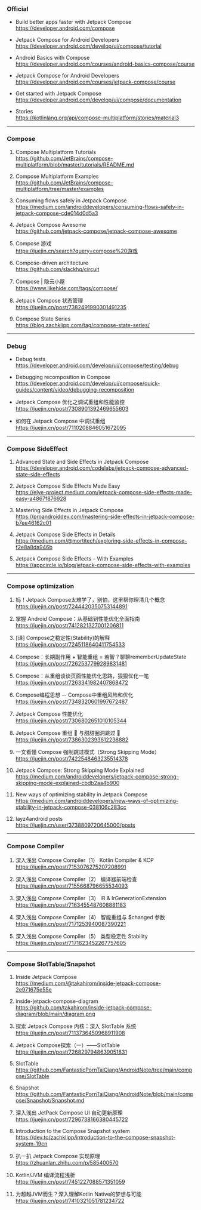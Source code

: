 ### Official
- Build better apps faster with Jetpack Compose  
https://developer.android.com/compose

- Jetpack Compose for Android Developers  
https://developer.android.com/develop/ui/compose/tutorial

- Android Basics with Compose  
https://developer.android.com/courses/android-basics-compose/course

- Jetpack Compose for Android Developers  
https://developer.android.com/courses/jetpack-compose/course

- Get started with Jetpack Compose  
https://developer.android.com/develop/ui/compose/documentation

- Stories  
https://kotlinlang.org/api/compose-multiplatform/stories/material3

---

### Compose
1. Compose Multiplatform Tutorials  
https://github.com/JetBrains/compose-multiplatform/blob/master/tutorials/README.md

1. Compose Multiplatform Examples  
https://github.com/JetBrains/compose-multiplatform/tree/master/examples

1. Consuming flows safely in Jetpack Compose  
https://medium.com/androiddevelopers/consuming-flows-safely-in-jetpack-compose-cde014d0d5a3

1. Jetpack Compose Awesome  
https://github.com/jetpack-compose/jetpack-compose-awesome

1. Compose 游戏  
https://juejin.cn/search?query=compose%20游戏

1. Compose-driven architecture  
https://github.com/slackhq/circuit

1. Compose | 隐云小屋  
https://www.likehide.com/tags/compose/

1. Jetpack Compose 状态管理  
https://juejin.cn/post/7382491990301491235

1. Compose State Series  
https://blog.zachklipp.com/tag/compose-state-series/

---

### Debug
- Debug tests  
https://developer.android.com/develop/ui/compose/testing/debug

- Debugging recomposition in Compose  
https://developer.android.com/develop/ui/compose/quick-guides/content/video/debugging-recomposition

- Jetpack Compose 优化之调试重组和性能监控  
https://juejin.cn/post/7308901392469655603

- 如何在 Jetpack Compose 中调试重组  
https://juejin.cn/post/7110208846051672095

---

### Compose SideEffect
1. Advanced State and Side Effects in Jetpack Compose  
https://developer.android.com/codelabs/jetpack-compose-advanced-state-side-effects

1. Jetpack Compose Side Effects Made Easy  
https://elye-project.medium.com/jetpack-compose-side-effects-made-easy-a4867f876928

1. Mastering Side Effects in Jetpack Compose  
https://proandroiddev.com/mastering-side-effects-in-jetpack-compose-b7ee46162c01

1. Jetpack Compose Side Effects in Details  
https://medium.com/@mortitech/exploring-side-effects-in-compose-f2e8a8da946b

1. Jetpack Compose Side Effects – With Examples  
https://appcircle.io/blog/jetpack-compose-side-effects-with-examples

---

### Compose optimization
1. 妈！Jetpack Compose太难学了，别怕，这里帮你理清几个概念  
https://juejin.cn/post/7244420350753144891

1. 掌握 Android Compose：从基础到性能优化全面指南  
https://juejin.cn/post/7412821327001206811

1. [译] Compose之稳定性(Stability)的解释  
https://juejin.cn/post/7245118640411754533

1. Compose：长期副作用 + 智能重组 = 若智？聊聊rememberUpdateState  
https://juejin.cn/post/7262537799289831481

1. Compose：从重组谈谈页面性能优化思路，狠狠优化一笔  
https://juejin.cn/post/7263341982407868472

1. Compose编程思想 -- Compose中重组风险和优化  
https://juejin.cn/post/7348320601997672487

1. Jetpack Compose 性能优化  
https://juejin.cn/post/7306802651010105344

1. Jetpack Compose 重组 🔄 与甜甜圈洞跳过 🍩  
https://juejin.cn/post/7386302393612238882

1. 一文看懂 Compose 强制跳过模式（Strong Skipping Mode）  
https://juejin.cn/post/7422548463235514378

1. Jetpack Compose: Strong Skipping Mode Explained  
https://medium.com/androiddevelopers/jetpack-compose-strong-skipping-mode-explained-cbdb2aa4b900

1. New ways of optimizing stability in Jetpack Compose  
https://medium.com/androiddevelopers/new-ways-of-optimizing-stability-in-jetpack-compose-038106c283cc

1. layz4android posts  
https://juejin.cn/user/3738809720645000/posts

---

### Compose Compiler
1. 深入浅出 Compose Compiler（1） Kotlin Compiler & KCP  
https://juejin.cn/post/7153076275207208991

1. 深入浅出 Compose Compiler（2） 编译器前端检查  
https://juejin.cn/post/7155668796655534093

1. 深入浅出 Compose Compiler（3） IR & IrGenerationExtension  
https://juejin.cn/post/7163455487608881183

1. 深入浅出 Compose Compiler（4） 智能重组与 $changed 参数  
https://juejin.cn/post/7171253940087390221

1. 深入浅出 Compose Compiler（5） 类型稳定性 Stability  
https://juejin.cn/post/7171623452267757605

---

### Compose SlotTable/Snapshot
1. Inside Jetpack Compose  
https://medium.com/@takahirom/inside-jetpack-compose-2e971675e55e

1. inside-jetpack-compose-diagram  
https://github.com/takahirom/inside-jetpack-compose-diagram/blob/main/diagram.png

1. 探索 Jetpack Compose 内核：深入 SlotTable 系统  
https://juejin.cn/post/7113736450968911908

1. Jetpack Compose探索（一）——SlotTable  
https://juejin.cn/post/7268297948639051831

1. SlotTable  
https://github.com/FantasticPornTaiQiang/AndroidNote/tree/main/compose/SlotTable

1. Snapshot  
https://github.com/FantasticPornTaiQiang/AndroidNote/blob/main/compose/Snapshot/Snapshot.md

1. 深入浅出 JetPack Compose UI 自动更新原理  
https://juejin.cn/post/7296738166380445722

1. Introduction to the Compose Snapshot system  
https://dev.to/zachklipp/introduction-to-the-compose-snapshot-system-19cn

1. 扒一扒 Jetpack Compose 实现原理  
https://zhuanlan.zhihu.com/p/585400570

1. Kotlin/JVM 编译流程浅析  
https://juejin.cn/post/7451227088571351059

1. 为超越JVM而生？深入理解Kotlin Native的梦想与可能  
https://juejin.cn/post/7410321051781234722
